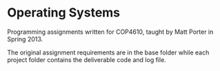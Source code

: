 # Operating Systems

Programming assignments written for COP4610, taught by Matt Porter in Spring 2013.

The original assignment requirements are in the base folder while each project folder contains the deliverable code and log file.